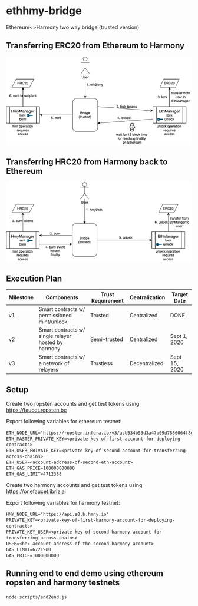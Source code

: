 # ethhmy-bridge
Ethereum&lt;>Harmony two way bridge (trusted version)

## Transferring ERC20 from Ethereum to Harmony
![eth2hmy](eth2hmy.jpg)

## Transferring HRC20 from Harmony back to Ethereum
![hmy2eth](hmy2eth.jpg)

## Execution Plan

| Milestone | Components                                          | Trust Requirement | Centralization | Target Date    |
|-----------|-----------------------------------------------------|-------------------|----------------|----------------|
| v1        | Smart contracts w/ permissioned mint/unlock         | Trusted           | Centralized    | DONE           |
| v2        | Smart contracts w/ single relayer hosted by harmony | Semi-trusted      | Centralized    | Sept 1, 2020   |
| v3        | Smart contracts w/ a network of relayers            | Trustless         | Decentralized  | Sept 15, 2020  |

## Setup

Create two ropsten accounts and get test tokens using https://faucet.ropsten.be 

Export following variables for ethereum testnet:
```
ETH_NODE_URL='https://ropsten.infura.io/v3/acb534b53d3a47b09d7886064f8e51b6'
ETH_MASTER_PRIVATE_KEY=<private-key-of-first-account-for-deploying-contracts>
ETH_USER_PRIVATE_KEY=<private-key-of-second-account-for-transferring-across-chains>
ETH_USER=<account-address-of-second-eth-account>
ETH_GAS_PRICE=100000000000
ETH_GAS_LIMIT=4712388
```

Create two harmony accounts and get test tokens using https://onefaucet.ibriz.ai

Export following variables for harmony testnet:
```
HMY_NODE_URL='https://api.s0.b.hmny.io'
PRIVATE_KEY=<private-key-of-first-harmony-account-for-deploying-contracts>
PRIVATE_KEY_USER=<private-key-of-second-harmony-account-for-transferring-across-chains>
USER=<hex-account-address-of-the-second-harmony-account>
GAS_LIMIT=6721900
GAS_PRICE=1000000000
```

## Running end to end demo using ethereum ropsten and harmony testnets

```
node scripts/end2end.js
```
